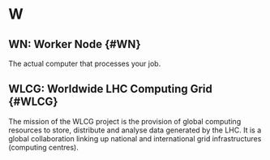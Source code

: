 # W

## WN: Worker Node {#WN}

The actual computer that processes your job.

## WLCG: Worldwide LHC Computing Grid {#WLCG}

The mission of the WLCG project is the provision of global computing resources to store, distribute and analyse data generated
by the LHC. It is a global collaboration linking up national and international grid infrastructures (computing centres).
